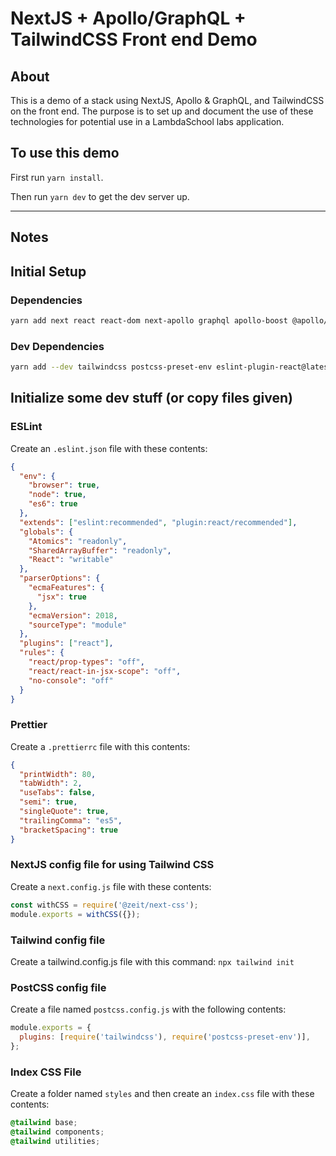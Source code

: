 # NextJS + Apollo/GraphQL + TailwindCSS Front end Demo

## About

This is a demo of a stack using NextJS, Apollo & GraphQL, and TailwindCSS on the front end. The purpose is to set up and document the use of these technologies for potential use in a LambdaSchool labs application.

## To use this demo

First run `yarn install`.

Then run `yarn dev` to get the dev server up.

---

## Notes

## Initial Setup

### Dependencies

```bash
yarn add next react react-dom next-apollo graphql apollo-boost @apollo/react-hooks @apollo/react-ssr @zeit/next-css
```

### Dev Dependencies

```bash
yarn add --dev tailwindcss postcss-preset-env eslint-plugin-react@latest eslint@latest prettier
```

## Initialize some dev stuff (or copy files given)

### ESLint

Create an `.eslint.json` file with these contents:

```json
{
  "env": {
    "browser": true,
    "node": true,
    "es6": true
  },
  "extends": ["eslint:recommended", "plugin:react/recommended"],
  "globals": {
    "Atomics": "readonly",
    "SharedArrayBuffer": "readonly",
    "React": "writable"
  },
  "parserOptions": {
    "ecmaFeatures": {
      "jsx": true
    },
    "ecmaVersion": 2018,
    "sourceType": "module"
  },
  "plugins": ["react"],
  "rules": {
    "react/prop-types": "off",
    "react/react-in-jsx-scope": "off",
    "no-console": "off"
  }
}
```

### Prettier

Create a `.prettierrc` file with this contents:

```json
{
  "printWidth": 80,
  "tabWidth": 2,
  "useTabs": false,
  "semi": true,
  "singleQuote": true,
  "trailingComma": "es5",
  "bracketSpacing": true
}
```

### NextJS config file for using Tailwind CSS

Create a `next.config.js` file with these contents:

```javascript
const withCSS = require('@zeit/next-css');
module.exports = withCSS({});
```

### Tailwind config file

Create a tailwind.config.js file with this command: `npx tailwind init`

### PostCSS config file

Create a file named `postcss.config.js` with the following contents:

```javascript
module.exports = {
  plugins: [require('tailwindcss'), require('postcss-preset-env')],
};
```

### Index CSS File

Create a folder named `styles` and then create an `index.css` file with these contents:

```css
@tailwind base;
@tailwind components;
@tailwind utilities;
```
